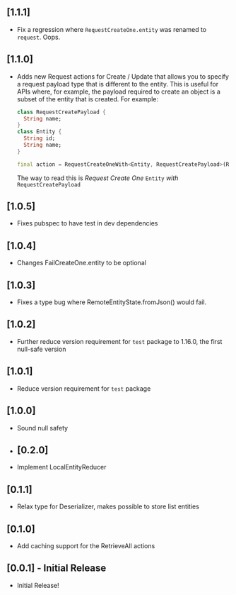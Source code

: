 ## [1.1.1]

- Fix a regression where `RequestCreateOne.entity` was renamed to `request`. Oops.

## [1.1.0]

- Adds new Request actions for Create / Update that allows you to specify a request payload type that is different to the entity. This is useful for APIs where, for example, the payload required to create an object is a subset of the entity that is created. For example:

  ```dart
  class RequestCreatePayload {
    String name;
  }
  class Entity {
    String id;
    String name;
  }

  final action = RequestCreateOneWith<Entity, RequestCreatePayload>(RequestCreatePayload()..name = 'Michael');
  ```

  The way to read this is _Request Create One_ `Entity` _with_ `RequestCreatePayload`

## [1.0.5]

- Fixes pubspec to have test in dev dependencies

## [1.0.4]

- Changes FailCreateOne.entity to be optional

## [1.0.3]

- Fixes a type bug where RemoteEntityState.fromJson() would fail.

## [1.0.2]

- Further reduce version requirement for `test` package to 1.16.0, the first null-safe version

## [1.0.1]

- Reduce version requirement for `test` package

## [1.0.0]

- Sound null safety

- ## [0.2.0]

- Implement LocalEntityReducer

## [0.1.1]

- Relax type for Deserializer, makes possible to store list entities

## [0.1.0]

- Add caching support for the RetrieveAll actions

## [0.0.1] - Initial Release

- Initial Release!
